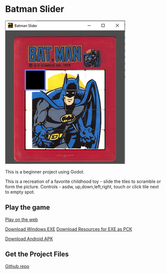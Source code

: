 # Batman Slider

![Batman Slider Screenshot](./batman-slider-screenshot.png "Screenshot")


This is a beginner project using Godot. 

This is a recreation of a favorite childhood toy - slide the tiles to scramble or form the picture. 
Controls - asdw, up,down,left,right, touch or click tile next to empty spot.

## Play the game

[Play on the web](https://dirtslayer.github.io/Batman-Slider/exports/Batman%20Slider.html)

[Download Windows EXE](./exports/Batman%20Slider.exe)
[Download Resources for EXE as PCK](./exports/Batman%20Slider.pck)

[Download Android APK](./exports/Batman%20Slider.apk)

## Get the Project Files

[Github repo](https://github.com/dirtslayer/Batman-Slider)

